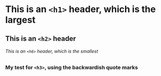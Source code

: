 # This is an `<h1>` header, which is the largest
## This is an `<h2>` header
###### This is an `<h6>` header, which is the smallest
### My test for `<h3>`, using the backwardish quote marks
